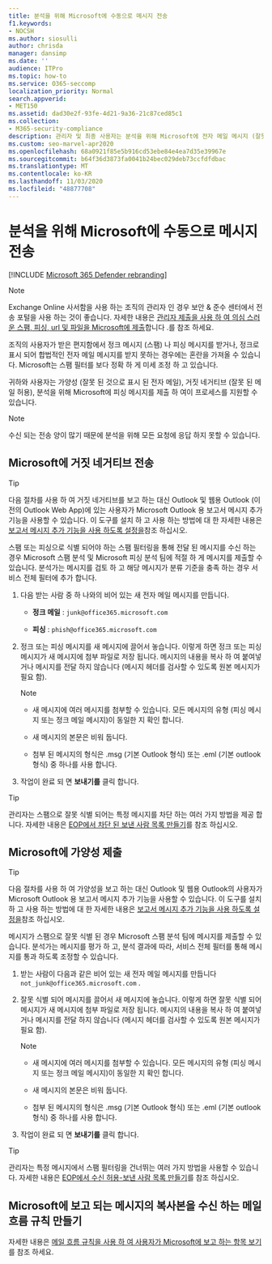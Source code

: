 ```yaml
---
title: 분석을 위해 Microsoft에 수동으로 메시지 전송
f1.keywords:
- NOCSH
ms.author: siosulli
author: chrisda
manager: dansimp
ms.date: ''
audience: ITPro
ms.topic: how-to
ms.service: O365-seccomp
localization_priority: Normal
search.appverid:
- MET150
ms.assetid: dad30e2f-93fe-4d21-9a36-21c87ced85c1
ms.collection:
- M365-security-compliance
description: 관리자 및 최종 사용자는 분석을 위해 Microsoft에 전자 메일 메시지 (잘못 되었거나 잘못 된 메일을 허용 하는 것으로 표시 된 좋은 메일)를 확인할 수 있습니다.
ms.custom: seo-marvel-apr2020
ms.openlocfilehash: 68a0921f85e5b916cd53ebe84e4ea7d35e39967e
ms.sourcegitcommit: b64f36d3873fa0041b24bec029deb73ccfdfdbac
ms.translationtype: MT
ms.contentlocale: ko-KR
ms.lasthandoff: 11/03/2020
ms.locfileid: "48877708"
---
```

# <a name="manually-submit-messages-to-microsoft-for-analysis"></a>분석을 위해 Microsoft에 수동으로 메시지 전송

[!INCLUDE [Microsoft 365 Defender rebranding](../includes/microsoft-defender-for-office.md)]


> [!NOTE]
> Exchange Online 사서함을 사용 하는 조직의 관리자 인 경우 보안 & 준수 센터에서 전송 포털을 사용 하는 것이 좋습니다. 자세한 내용은 [관리자 제출을 사용 하 여 의심 스러운 스팸, 피싱, url 및 파일을 Microsoft에 제출](admin-submission.md)합니다 .를 참조 하세요.

조직의 사용자가 받은 편지함에서 정크 메시지 (스팸) 나 피싱 메시지를 받거나, 정크로 표시 되어 합법적인 전자 메일 메시지를 받지 못하는 경우에는 혼란을 가져올 수 있습니다. Microsoft는 스팸 필터를 보다 정확 하 게 미세 조정 하 고 있습니다.

귀하와 사용자는 가양성 (잘못 된 것으로 표시 된 전자 메일), 거짓 네거티브 (잘못 된 메일 허용), 분석을 위해 Microsoft에 피싱 메시지를 제출 하 여이 프로세스를 지원할 수 있습니다.

> [!NOTE]
> 수신 되는 전송 양이 많기 때문에 분석을 위해 모든 요청에 응답 하지 못할 수 있습니다.

## <a name="submit-false-negatives-to-microsoft"></a>Microsoft에 거짓 네거티브 전송

> [!TIP]
> 다음 절차를 사용 하 여 거짓 네거티브를 보고 하는 대신 Outlook 및 웹용 Outlook (이전의 Outlook Web App)에 있는 사용자가 Microsoft Outlook 용 보고서 메시지 추가 기능을 사용할 수 있습니다. 이 도구를 설치 하 고 사용 하는 방법에 대 한 자세한 내용은 [보고서 메시지 추가 기능을 사용 하도록 설정을](enable-the-report-message-add-in.md)참조 하십시오.

스팸 또는 피싱으로 식별 되어야 하는 스팸 필터링을 통해 전달 된 메시지를 수신 하는 경우 Microsoft 스팸 분석 및 Microsoft 피싱 분석 팀에 적절 하 게 메시지를 제출할 수 있습니다. 분석가는 메시지를 검토 하 고 해당 메시지가 분류 기준을 충족 하는 경우 서비스 전체 필터에 추가 합니다.

1. 다음 받는 사람 중 하 나와의 비어 있는 새 전자 메일 메시지를 만듭니다.

   - **정크 메일** : `junk@office365.microsoft.com`

   - **피싱** : `phish@office365.microsoft.com`

2. 정크 또는 피싱 메시지를 새 메시지에 끌어서 놓습니다. 이렇게 하면 정크 또는 피싱 메시지가 새 메시지에 첨부 파일로 저장 됩니다. 메시지의 내용을 복사 하 여 붙여넣거나 메시지를 전달 하지 않습니다 (메시지 헤더를 검사할 수 있도록 원본 메시지가 필요 함).

   > [!NOTE]
   >
   > - 새 메시지에 여러 메시지를 첨부할 수 있습니다. 모든 메시지의 유형 (피싱 메시지 또는 정크 메일 메시지)이 동일한 지 확인 합니다.
   >
   > - 새 메시지의 본문은 비워 둡니다.
   >
   > - 첨부 된 메시지의 형식은 .msg (기본 Outlook 형식) 또는 .eml (기본 outlook 형식) 중 하나를 사용 합니다.

3. 작업이 완료 되 면 **보내기를** 클릭 합니다.

> [!TIP]
> 관리자는 스팸으로 잘못 식별 되어는 특정 메시지를 차단 하는 여러 가지 방법을 제공 합니다. 자세한 내용은 [EOP에서 차단 된 보낸 사람 목록 만들기](create-block-sender-lists-in-office-365.md)를 참조 하십시오.

## <a name="submit-false-positives-to-microsoft"></a>Microsoft에 가양성 제출

> [!TIP]
> 다음 절차를 사용 하 여 가양성을 보고 하는 대신 Outlook 및 웹용 Outlook의 사용자가 Microsoft Outlook 용 보고서 메시지 추가 기능을 사용할 수 있습니다. 이 도구를 설치 하 고 사용 하는 방법에 대 한 자세한 내용은 [보고서 메시지 추가 기능을 사용 하도록 설정을](enable-the-report-message-add-in.md)참조 하십시오.

메시지가 스팸으로 잘못 식별 된 경우 Microsoft 스팸 분석 팀에 메시지를 제출할 수 있습니다. 분석가는 메시지를 평가 하 고, 분석 결과에 따라, 서비스 전체 필터를 통해 메시지를 통과 하도록 조정할 수 있습니다.

1. 받는 사람이 다음과 같은 비어 있는 새 전자 메일 메시지를 만듭니다 `not_junk@office365.microsoft.com` .

2. 잘못 식별 되어 메시지를 끌어서 새 메시지에 놓습니다. 이렇게 하면 잘못 식별 되어 메시지가 새 메시지에 첨부 파일로 저장 됩니다. 메시지의 내용을 복사 하 여 붙여넣거나 메시지를 전달 하지 않습니다 (메시지 헤더를 검사할 수 있도록 원본 메시지가 필요 함).

   > [!NOTE]
   >
   > - 새 메시지에 여러 메시지를 첨부할 수 있습니다. 모든 메시지의 유형 (피싱 메시지 또는 정크 메일 메시지)이 동일한 지 확인 합니다.
   >
   > - 새 메시지의 본문은 비워 둡니다.
   >
   > - 첨부 된 메시지의 형식은 .msg (기본 Outlook 형식) 또는 .eml (기본 outlook 형식) 중 하나를 사용 합니다.

3. 작업이 완료 되 면 **보내기를** 클릭 합니다.

> [!TIP]
> 관리자는 특정 메시지에서 스팸 필터링을 건너뛰는 여러 가지 방법을 사용할 수 있습니다. 자세한 내용은 [EOP에서 수신 허용-보낸 사람 목록 만들기](create-safe-sender-lists-in-office-365.md)를 참조 하십시오.

## <a name="create-a-mail-flow-rule-to-receive-copies-of-messages-that-are-reported-to-microsoft"></a>Microsoft에 보고 되는 메시지의 복사본을 수신 하는 메일 흐름 규칙 만들기

자세한 내용은 [메일 흐름 규칙을 사용 하 여 사용자가 Microsoft에 보고 하는 항목 보기](use-mail-flow-rules-to-see-what-your-users-are-reporting-to-microsoft.md)를 참조 하세요.
